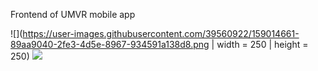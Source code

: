 Frontend of UMVR mobile app

![](https://user-images.githubusercontent.com/39560922/159014661-89aa9040-2fe3-4d5e-8967-934591a138d8.png | width = 250 | height = 250)
![](https://user-images.githubusercontent.com/39560922/159014665-0176414a-b743-4033-ba95-a80f0fa74a47.png)

